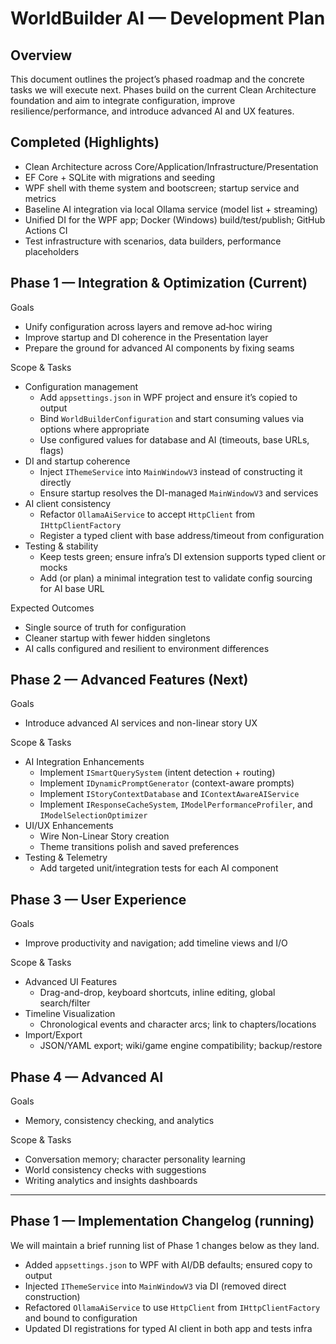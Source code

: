 # WorldBuilder AI — Development Plan

## Overview

This document outlines the project’s phased roadmap and the concrete tasks we will execute next. Phases build on the current Clean Architecture foundation and aim to integrate configuration, improve resilience/performance, and introduce advanced AI and UX features.

## Completed (Highlights)

- Clean Architecture across Core/Application/Infrastructure/Presentation
- EF Core + SQLite with migrations and seeding
- WPF shell with theme system and bootscreen; startup service and metrics
- Baseline AI integration via local Ollama service (model list + streaming)
- Unified DI for the WPF app; Docker (Windows) build/test/publish; GitHub Actions CI
- Test infrastructure with scenarios, data builders, performance placeholders

## Phase 1 — Integration & Optimization (Current)

Goals
- Unify configuration across layers and remove ad‑hoc wiring
- Improve startup and DI coherence in the Presentation layer
- Prepare the ground for advanced AI components by fixing seams

Scope & Tasks
- Configuration management
  - Add `appsettings.json` in WPF project and ensure it’s copied to output
  - Bind `WorldBuilderConfiguration` and start consuming values via options where appropriate
  - Use configured values for database and AI (timeouts, base URLs, flags)
- DI and startup coherence
  - Inject `IThemeService` into `MainWindowV3` instead of constructing it directly
  - Ensure startup resolves the DI-managed `MainWindowV3` and services
- AI client consistency
  - Refactor `OllamaAiService` to accept `HttpClient` from `IHttpClientFactory`
  - Register a typed client with base address/timeout from configuration
- Testing & stability
  - Keep tests green; ensure infra’s DI extension supports typed client or mocks
  - Add (or plan) a minimal integration test to validate config sourcing for AI base URL

Expected Outcomes
- Single source of truth for configuration
- Cleaner startup with fewer hidden singletons
- AI calls configured and resilient to environment differences

## Phase 2 — Advanced Features (Next)

Goals
- Introduce advanced AI services and non-linear story UX

Scope & Tasks
- AI Integration Enhancements
  - Implement `ISmartQuerySystem` (intent detection + routing)
  - Implement `IDynamicPromptGenerator` (context-aware prompts)
  - Implement `IStoryContextDatabase` and `IContextAwareAIService`
  - Implement `IResponseCacheSystem`, `IModelPerformanceProfiler`, and `IModelSelectionOptimizer`
- UI/UX Enhancements
  - Wire Non-Linear Story creation
  - Theme transitions polish and saved preferences
- Testing & Telemetry
  - Add targeted unit/integration tests for each AI component

## Phase 3 — User Experience

Goals
- Improve productivity and navigation; add timeline views and I/O

Scope & Tasks
- Advanced UI Features
  - Drag-and-drop, keyboard shortcuts, inline editing, global search/filter
- Timeline Visualization
  - Chronological events and character arcs; link to chapters/locations
- Import/Export
  - JSON/YAML export; wiki/game engine compatibility; backup/restore

## Phase 4 — Advanced AI

Goals
- Memory, consistency checking, and analytics

Scope & Tasks
- Conversation memory; character personality learning
- World consistency checks with suggestions
- Writing analytics and insights dashboards

---

## Phase 1 — Implementation Changelog (running)

We will maintain a brief running list of Phase 1 changes below as they land.

- Added `appsettings.json` to WPF with AI/DB defaults; ensured copy to output
- Injected `IThemeService` into `MainWindowV3` via DI (removed direct construction)
- Refactored `OllamaAiService` to use `HttpClient` from `IHttpClientFactory` and bound to configuration
- Updated DI registrations for typed AI client in both app and tests infra


